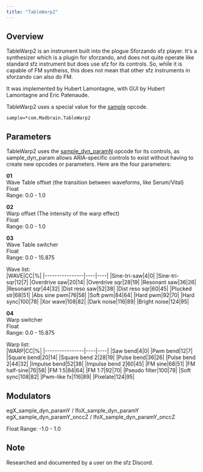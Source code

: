 ```yaml
---
title: "TableWarp2"
---
```

## Overview
TableWarp2 is an instrument built into the plogue Sforzando sfz player. It's a synthesizer which is a plugin for sforzando, and does not quite operate like standard sfz instrument but does use sfz for its controls. So, while it is capable of FM syntheiss, this does not mean that other sfz instruments in sforzando can also do FM.

It was implemented by Hubert Lamontagne, with GUI by Hubert Lamontagne and Eric Patenaude.

TableWarp2 uses a special value for the [sample] opcode.

```sample=*com.Madbrain.TableWarp2```

## Parameters
TableWarp2 uses the [sample_dyn_paramN] opcode for its controls, as sample_dyn_param allows ARIA-specific controls to exist without having to create new opcodes or parameters. Here are the four parameters:

**01**  
Wave Table offset (the transition between waveforms, like Serum/Vital)  
Float  
Range: 0.0 - 1.0

**02**  
Warp offset (The intensity of the warp effect)  
Float  
Range: 0.0 - 1.0

**03**  
Wave Table switcher  
Float  
Range: 0.0 - 15.875

Wave list:  
|WAVE|CC|%|
|----------------|----|----|
|Sine-tri-saw|4|0|
|Sine-tri-sqr|12|7|
|Overdrive saw|20|14|
|Overdrive sqr|28|19|
|Resonant saw|36|26|
|Resonant sqr|44|32|
|Dist reso saw|52|38|
|Dist reso sqr|60|45|
|Plucked str|68|51|
|Abs sine pwm|76|58|
|Soft pwm|84|64|
|Hard pwm|92|70|
|Hard sync|100|78|
|Xor wave|108|82|
|Dark noise|116|89|
|Bright noise|124|95|

**04**  
Warp switcher  
Float  
Range: 0.0 - 15.875

Warp list:  
|WARP|CC|%|
|----------------|----|----|
|Saw bend|4|0|
|Pwm bend|12|7|
|Square bend|20|14|
|Square bend 2|28|19|
|Pulse bend|36|26|
|Pulse bend 2|44|32|
|Impulse bend|52|38|
|Impulse bend 2|60|45|
|FM sine|68|51|
|FM half-sine|76|58|
|FM 1:5|84|64|
|FM 1:7|92|70|
|Pseudo filter|100|78|
|Soft sync|108|82|
|Pwm-like fx|116|89|
|Pixelate|124|95|

## Modulators  
egX_sample_dyn_paramY / lfoX_sample_dyn_paramY  
egX_sample_dyn_paramY_onccZ / lfoX_sample_dyn_paramY_onccZ

Float
Range: -1.0 - 1.0

## Note
Researched and documented by a user on the sfz Discord.

[sample]:                ../opcodes/sample.md
[sample_dyn_paramN]:     ../opcodes/sample_dyn_paramN.md

